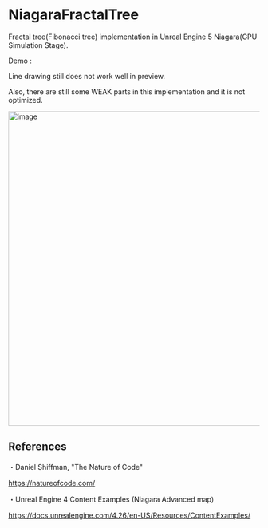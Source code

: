 # NiagaraFractalTree

Fractal tree(Fibonacci tree) implementation in Unreal Engine 5 Niagara(GPU Simulation Stage).

Demo : 

Line drawing still does not work well in preview.

Also, there are still some WEAK parts in this implementation and it is not optimized.


<img width="631" alt="image" src="https://user-images.githubusercontent.com/26865534/162594367-1a0a3c8a-60d3-4937-85ba-c62aab04e638.png">


## References
・Daniel Shiffman, "The Nature of Code"

https://natureofcode.com/

・Unreal Engine 4 Content Examples (Niagara Advanced map)

https://docs.unrealengine.com/4.26/en-US/Resources/ContentExamples/
